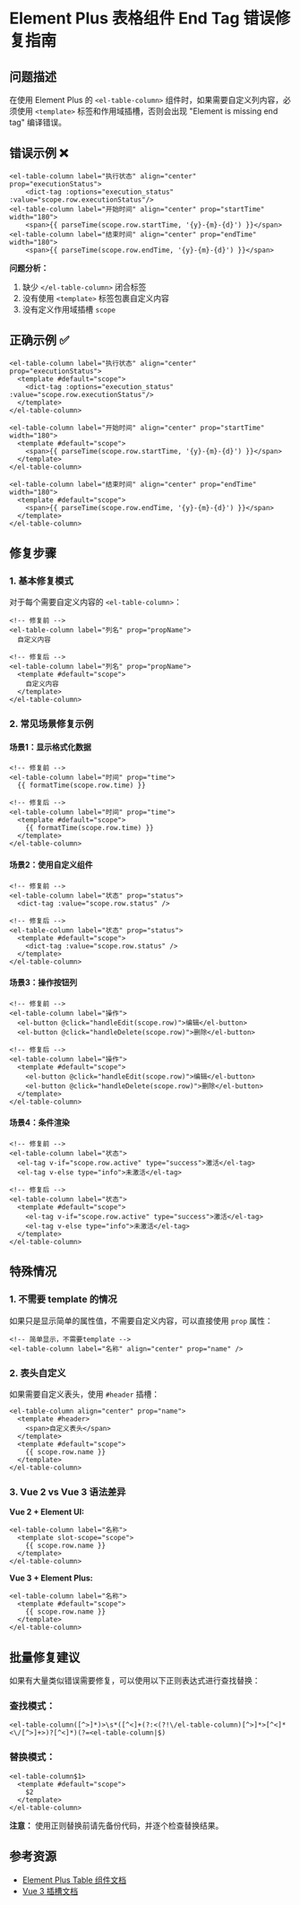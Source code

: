 # Element Plus 表格组件 End Tag 错误修复指南

## 问题描述
在使用 Element Plus 的 `<el-table-column>` 组件时，如果需要自定义列内容，必须使用 `<template>` 标签和作用域插槽，否则会出现 "Element is missing end tag" 编译错误。

## 错误示例 ❌

```vue
<el-table-column label="执行状态" align="center" prop="executionStatus">
    <dict-tag :options="execution_status" :value="scope.row.executionStatus"/>
<el-table-column label="开始时间" align="center" prop="startTime" width="180">
    <span>{{ parseTime(scope.row.startTime, '{y}-{m}-{d}') }}</span>
<el-table-column label="结束时间" align="center" prop="endTime" width="180">
    <span>{{ parseTime(scope.row.endTime, '{y}-{m}-{d}') }}</span>
```

**问题分析：**
1. 缺少 `</el-table-column>` 闭合标签
2. 没有使用 `<template>` 标签包裹自定义内容
3. 没有定义作用域插槽 `scope`

## 正确示例 ✅

```vue
<el-table-column label="执行状态" align="center" prop="executionStatus">
  <template #default="scope">
    <dict-tag :options="execution_status" :value="scope.row.executionStatus"/>
  </template>
</el-table-column>

<el-table-column label="开始时间" align="center" prop="startTime" width="180">
  <template #default="scope">
    <span>{{ parseTime(scope.row.startTime, '{y}-{m}-{d}') }}</span>
  </template>
</el-table-column>

<el-table-column label="结束时间" align="center" prop="endTime" width="180">
  <template #default="scope">
    <span>{{ parseTime(scope.row.endTime, '{y}-{m}-{d}') }}</span>
  </template>
</el-table-column>
```

## 修复步骤

### 1. 基本修复模式
对于每个需要自定义内容的 `<el-table-column>`：

```vue
<!-- 修复前 -->
<el-table-column label="列名" prop="propName">
  自定义内容

<!-- 修复后 -->
<el-table-column label="列名" prop="propName">
  <template #default="scope">
    自定义内容
  </template>
</el-table-column>
```

### 2. 常见场景修复示例

#### 场景1：显示格式化数据
```vue
<!-- 修复前 -->
<el-table-column label="时间" prop="time">
  {{ formatTime(scope.row.time) }}

<!-- 修复后 -->
<el-table-column label="时间" prop="time">
  <template #default="scope">
    {{ formatTime(scope.row.time) }}
  </template>
</el-table-column>
```

#### 场景2：使用自定义组件
```vue
<!-- 修复前 -->
<el-table-column label="状态" prop="status">
  <dict-tag :value="scope.row.status" />

<!-- 修复后 -->
<el-table-column label="状态" prop="status">
  <template #default="scope">
    <dict-tag :value="scope.row.status" />
  </template>
</el-table-column>
```

#### 场景3：操作按钮列
```vue
<!-- 修复前 -->
<el-table-column label="操作">
  <el-button @click="handleEdit(scope.row)">编辑</el-button>
  <el-button @click="handleDelete(scope.row)">删除</el-button>

<!-- 修复后 -->
<el-table-column label="操作">
  <template #default="scope">
    <el-button @click="handleEdit(scope.row)">编辑</el-button>
    <el-button @click="handleDelete(scope.row)">删除</el-button>
  </template>
</el-table-column>
```

#### 场景4：条件渲染
```vue
<!-- 修复前 -->
<el-table-column label="状态">
  <el-tag v-if="scope.row.active" type="success">激活</el-tag>
  <el-tag v-else type="info">未激活</el-tag>

<!-- 修复后 -->
<el-table-column label="状态">
  <template #default="scope">
    <el-tag v-if="scope.row.active" type="success">激活</el-tag>
    <el-tag v-else type="info">未激活</el-tag>
  </template>
</el-table-column>
```

## 特殊情况

### 1. 不需要 template 的情况
如果只是显示简单的属性值，不需要自定义内容，可以直接使用 `prop` 属性：

```vue
<!-- 简单显示，不需要template -->
<el-table-column label="名称" align="center" prop="name" />
```

### 2. 表头自定义
如果需要自定义表头，使用 `#header` 插槽：

```vue
<el-table-column align="center" prop="name">
  <template #header>
    <span>自定义表头</span>
  </template>
  <template #default="scope">
    {{ scope.row.name }}
  </template>
</el-table-column>
```

### 3. Vue 2 vs Vue 3 语法差异

**Vue 2 + Element UI:**
```vue
<el-table-column label="名称">
  <template slot-scope="scope">
    {{ scope.row.name }}
  </template>
</el-table-column>
```

**Vue 3 + Element Plus:**
```vue
<el-table-column label="名称">
  <template #default="scope">
    {{ scope.row.name }}
  </template>
</el-table-column>
```

## 批量修复建议

如果有大量类似错误需要修复，可以使用以下正则表达式进行查找替换：

### 查找模式：
```regex
<el-table-column([^>]*)>\s*([^<]+(?:<(?!\/el-table-column)[^>]*>[^<]*<\/[^>]+>)?[^<]*)(?=<el-table-column|$)
```

### 替换模式：
```
<el-table-column$1>
  <template #default="scope">
    $2
  </template>
</el-table-column>
```

**注意：** 使用正则替换前请先备份代码，并逐个检查替换结果。

## 参考资源
- [Element Plus Table 组件文档](https://element-plus.org/zh-CN/component/table.html)
- [Vue 3 插槽文档](https://cn.vuejs.org/guide/components/slots.html)